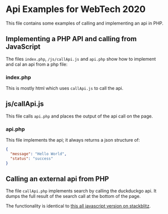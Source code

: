 # Api Examples for WebTech 2020

This file contains some examples of calling and implementing an api in PHP.

## Implementing a PHP API and calling from JavaScript

The files `index.php`, `/js/callApi.js` and `api.php` show how to implement and cal an api from a php file:

### index.php

This is mostly html which uses `callApi.js` to call the api.

## js/callApi.js

This file calls `api.php` and places the output of the api call on the page.

### api.php

This file implements the api; it always returns a json structure of:

```json
{
  "message": "Hello World",
  "status": "success"
}
```

## Calling an external api from PHP

The file `callApi.php` implements search by calling the duckduckgo api. It dumps the full result of the search call at the bottom of the page.

The functionality is identical to [this all javascript version on stackblitz](https://stackblitz.com/edit/ashweb2020-api?file=script.js).
